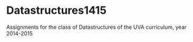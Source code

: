 # Datastructures1415
Assignments for the class of Datastructures of the UVA curriculum, year 2014-2015
